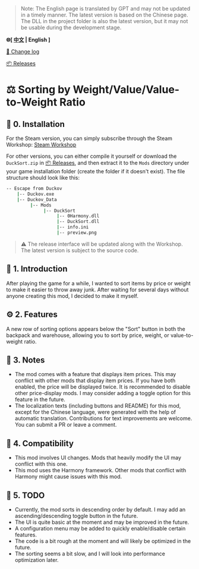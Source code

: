 ﻿> Note: The English page is translated by GPT and may not be updated in a timely manner. The latest version is based on the Chinese page. The DLL in the project folder is also the latest version, but it may not be usable during the development stage.

**🌐[ [中文](README.md) | English ]**
    
[📝 Change log](CHANGELOG.md)

[📦 Releases](https://github.com/JMC2002/Duckov-Sort/releases)
# ⚖️ Sorting by Weight/Value/Value-to-Weight Ratio
## 🧩  0. Installation

For the Steam version, you can simply subscribe through the Steam Workshop: [Steam Workshop](https://steamcommunity.com/sharedfiles/filedetails/?id=3592004817)

For other versions, you can either compile it yourself or download the `DuckSort.zip` in [📦 Releases](https://github.com/JMC2002/Duckov-Sort/releases), and then extract it to the `Mods` directory under your game installation folder (create the folder if it doesn't exist). The file structure should look like this:

```sh
-- Escape from Duckov
    |-- Duckov.exe
    |-- Duckov_Data
         |-- Mods
              |-- DuckSort
                   |-- 0Harmony.dll
                   |-- DuckSort.dll
                   |-- info.ini
                   |-- preview.png
```
> ⚠️ The release interface will be updated along with the Workshop. The latest version is subject to the source code.

## 🧠 1. Introduction
After playing the game for a while, I wanted to sort items by price or weight to make it easier to throw away junk. After waiting for several days without anyone creating this mod, I decided to make it myself.

## ⚙️ 2. Features
A new row of sorting options appears below the "Sort" button in both the backpack and warehouse, allowing you to sort by price, weight, or value-to-weight ratio.

## 🔔 3. Notes
- The mod comes with a feature that displays item prices. This may conflict with other mods that display item prices. If you have both enabled, the price will be displayed twice. It is recommended to disable other price-display mods. I may consider adding a toggle option for this feature in the future.
- The localization texts (including buttons and README) for this mod, except for the Chinese language, were generated with the help of automatic translation. Contributions for text improvements are welcome. You can submit a PR or leave a comment.

## 🧩 4. Compatibility
- This mod involves UI changes. Mods that heavily modify the UI may conflict with this one.
- This mod uses the Harmony framework. Other mods that conflict with Harmony might cause issues with this mod.

## 🧭 5. TODO
- Currently, the mod sorts in descending order by default. I may add an ascending/descending toggle button in the future.
- The UI is quite basic at the moment and may be improved in the future.
- A configuration menu may be added to quickly enable/disable certain features.
- The code is a bit rough at the moment and will likely be optimized in the future.
- The sorting seems a bit slow, and I will look into performance optimization later.